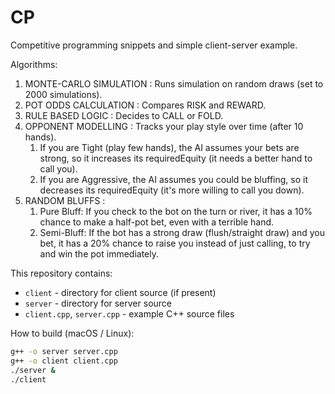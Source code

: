 # CP

Competitive programming snippets and simple client-server example.

Algorithms:
1. MONTE-CARLO SIMULATION : Runs simulation on random draws (set to 2000 simulations).
2. POT ODDS CALCULATION : Compares RISK and REWARD.
3. RULE BASED LOGIC : Decides to CALL or FOLD.
4. OPPONENT MODELLING : Tracks your play style over time (after 10 hands).
    1. If you are Tight (play few hands), the AI assumes your bets are strong, so it increases its requiredEquity (it needs a better hand to call you).
    2. If you are Aggressive, the AI assumes you could be bluffing, so it decreases its requiredEquity (it's more willing to call you down).
5. RANDOM BLUFFS :
    1.  Pure Bluff: If you check to the bot on the turn or river, it has a 10% chance to make a half-pot bet, even with a terrible hand.
    2. Semi-Bluff: If the bot has a strong draw (flush/straight draw) and you bet, it has a 20% chance to raise you instead of just calling, to try and win the pot immediately.


This repository contains:

- `client` - directory for client source (if present)
- `server` - directory for server source
- `client.cpp`, `server.cpp` - example C++ source files

How to build (macOS / Linux):

```sh
g++ -o server server.cpp
g++ -o client client.cpp
./server &
./client
```
